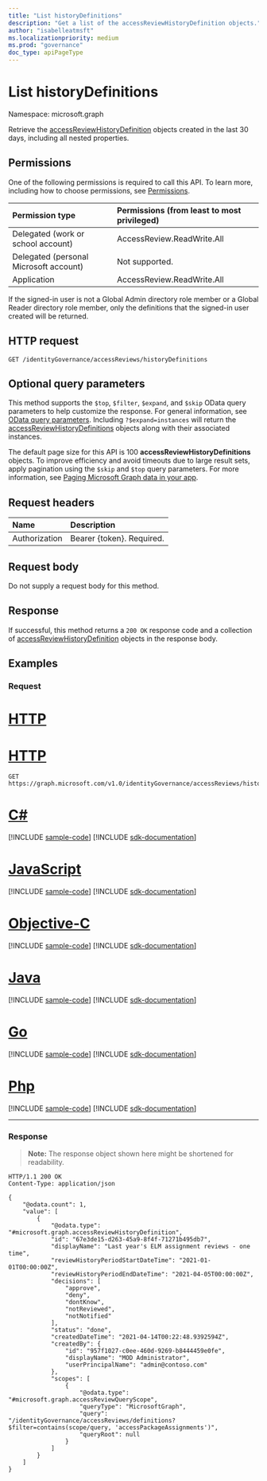 ```yaml
---
title: "List historyDefinitions"
description: "Get a list of the accessReviewHistoryDefinition objects."
author: "isabelleatmsft"
ms.localizationpriority: medium
ms.prod: "governance"
doc_type: apiPageType
---
```


# List historyDefinitions

Namespace: microsoft.graph

Retrieve the [accessReviewHistoryDefinition](../resources/accessreviewhistorydefinition.md) objects created in the last 30 days, including all nested properties.

## Permissions

One of the following permissions is required to call this API. To learn more, including how to choose permissions, see [Permissions](/graph/permissions-reference).

|Permission type|Permissions (from least to most privileged)|
|:---|:---|
|Delegated (work or school account)|AccessReview.ReadWrite.All|
|Delegated (personal Microsoft account)|Not supported.|
|Application|AccessReview.ReadWrite.All|

If the signed-in user is not a Global Admin directory role member or a Global Reader directory role member, only the definitions that the signed-in user created will be returned.

## HTTP request

<!-- {
  "blockType": "ignored"
}
-->

``` http
GET /identityGovernance/accessReviews/historyDefinitions
```

## Optional query parameters

This method supports the `$top`, `$filter`, `$expand`, and `$skip` OData query parameters to help customize the response. For general information, see [OData query parameters](/graph/query-parameters). Including `?$expand=instances` will return the [accessReviewHistoryDefinitions](../resources/accessreviewhistorydefinition.md) objects along with their associated instances.

The default page size for this API is 100 **accessReviewHistoryDefinitions** objects. To improve efficiency and avoid timeouts due to large result sets, apply pagination using the `$skip` and `$top` query parameters. For more information, see [Paging Microsoft Graph data in your app](/graph/paging).

## Request headers

|Name|Description|
|:---|:---|
|Authorization|Bearer {token}. Required.|

## Request body

Do not supply a request body for this method.

## Response

If successful, this method returns a `200 OK` response code and a collection of [accessReviewHistoryDefinition](../resources/accessreviewhistorydefinition.md) objects in the response body.

## Examples

### Request

# [HTTP](#tab/http)

# [HTTP](#tab/http)
<!-- {
  "blockType": "request",
  "name": "list_accessreviewhistorydefinition"
}
-->

``` http
GET https://graph.microsoft.com/v1.0/identityGovernance/accessReviews/historyDefinitions
```
# [C#](#tab/csharp)
[!INCLUDE [sample-code](../includes/snippets/csharp/list-accessreviewhistorydefinition-csharp-snippets.md)]
[!INCLUDE [sdk-documentation](../includes/snippets/snippets-sdk-documentation-link.md)]

# [JavaScript](#tab/javascript)
[!INCLUDE [sample-code](../includes/snippets/javascript/list-accessreviewhistorydefinition-javascript-snippets.md)]
[!INCLUDE [sdk-documentation](../includes/snippets/snippets-sdk-documentation-link.md)]

# [Objective-C](#tab/objc)
[!INCLUDE [sample-code](../includes/snippets/objc/list-accessreviewhistorydefinition-objc-snippets.md)]
[!INCLUDE [sdk-documentation](../includes/snippets/snippets-sdk-documentation-link.md)]

# [Java](#tab/java)
[!INCLUDE [sample-code](../includes/snippets/java/list-accessreviewhistorydefinition-java-snippets.md)]
[!INCLUDE [sdk-documentation](../includes/snippets/snippets-sdk-documentation-link.md)]

# [Go](#tab/go)
[!INCLUDE [sample-code](../includes/snippets/go/list-accessreviewhistorydefinition-go-snippets.md)]
[!INCLUDE [sdk-documentation](../includes/snippets/snippets-sdk-documentation-link.md)]

# [Php](#tab/php)
[!INCLUDE [sample-code](../includes/snippets/php/list-accessreviewhistorydefinition-php-snippets.md)]
[!INCLUDE [sdk-documentation](../includes/snippets/snippets-sdk-documentation-link.md)]

---


### Response

>**Note:** The response object shown here might be shortened for readability.
<!-- {
  "blockType": "response",
  "truncated": true,
  "@odata.type": "microsoft.graph.accessReviewHistoryDefinition",
  "isCollection": "true"
}
-->

``` http
HTTP/1.1 200 OK
Content-Type: application/json

{
    "@odata.count": 1,
    "value": [
        {
            "@odata.type": "#microsoft.graph.accessReviewHistoryDefinition",
            "id": "67e3de15-d263-45a9-8f4f-71271b495db7",
            "displayName": "Last year's ELM assignment reviews - one time",
            "reviewHistoryPeriodStartDateTime": "2021-01-01T00:00:00Z",
            "reviewHistoryPeriodEndDateTime": "2021-04-05T00:00:00Z",
            "decisions": [
                "approve",
                "deny",
                "dontKnow",
                "notReviewed",
                "notNotified"
            ],
            "status": "done",
            "createdDateTime": "2021-04-14T00:22:48.9392594Z",
            "createdBy": {
                "id": "957f1027-c0ee-460d-9269-b8444459e0fe",
                "displayName": "MOD Administrator",
                "userPrincipalName": "admin@contoso.com"
            },
            "scopes": [
                {
                    "@odata.type": "#microsoft.graph.accessReviewQueryScope",
                    "queryType": "MicrosoftGraph",
                    "query": "/identityGovernance/accessReviews/definitions?$filter=contains(scope/query, 'accessPackageAssignments')",
                    "queryRoot": null
                }
            ]
        }
    ]
}
```
